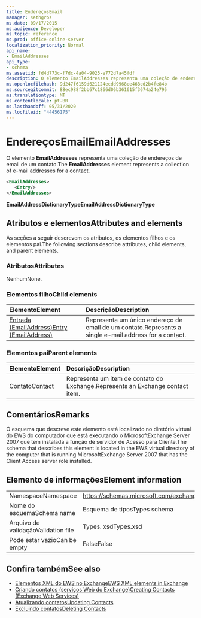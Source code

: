 ```yaml
---
title: EndereçosEmail
manager: sethgros
ms.date: 09/17/2015
ms.audience: Developer
ms.topic: reference
ms.prod: office-online-server
localization_priority: Normal
api_name:
- EmailAddresses
api_type:
- schema
ms.assetid: fd4d773c-f7dc-4a04-9025-e772d7a45fdf
description: O elemento EmailAddresses representa uma coleção de endereços de email de um contato.
ms.openlocfilehash: 9d247f6159d621124ecdd9968ee468ed2b4fe84b
ms.sourcegitcommit: 88ec988f2bb67c1866d06b361615f3674a24e795
ms.translationtype: MT
ms.contentlocale: pt-BR
ms.lasthandoff: 05/31/2020
ms.locfileid: "44456175"
---
```

# <a name="emailaddresses"></a><span data-ttu-id="c9c9a-103">EndereçosEmail</span><span class="sxs-lookup"><span data-stu-id="c9c9a-103">EmailAddresses</span></span>

<span data-ttu-id="c9c9a-104">O elemento **EmailAddresses** representa uma coleção de endereços de email de um contato.</span><span class="sxs-lookup"><span data-stu-id="c9c9a-104">The **EmailAddresses** element represents a collection of e-mail addresses for a contact.</span></span> 
  
```xml
<EmailAddresses>
   <Entry/>
</EmailAddresses>
```

 <span data-ttu-id="c9c9a-105">**EmailAddressDictionaryType**</span><span class="sxs-lookup"><span data-stu-id="c9c9a-105">**EmailAddressDictionaryType**</span></span>
## <a name="attributes-and-elements"></a><span data-ttu-id="c9c9a-106">Atributos e elementos</span><span class="sxs-lookup"><span data-stu-id="c9c9a-106">Attributes and elements</span></span>

<span data-ttu-id="c9c9a-107">As seções a seguir descrevem os atributos, os elementos filhos e os elementos pai.</span><span class="sxs-lookup"><span data-stu-id="c9c9a-107">The following sections describe attributes, child elements, and parent elements.</span></span>
  
### <a name="attributes"></a><span data-ttu-id="c9c9a-108">Atributos</span><span class="sxs-lookup"><span data-stu-id="c9c9a-108">Attributes</span></span>

<span data-ttu-id="c9c9a-109">Nenhum</span><span class="sxs-lookup"><span data-stu-id="c9c9a-109">None.</span></span>
  
### <a name="child-elements"></a><span data-ttu-id="c9c9a-110">Elementos filho</span><span class="sxs-lookup"><span data-stu-id="c9c9a-110">Child elements</span></span>

|<span data-ttu-id="c9c9a-111">**Elemento**</span><span class="sxs-lookup"><span data-stu-id="c9c9a-111">**Element**</span></span>|<span data-ttu-id="c9c9a-112">**Descrição**</span><span class="sxs-lookup"><span data-stu-id="c9c9a-112">**Description**</span></span>|
|:-----|:-----|
|[<span data-ttu-id="c9c9a-113">Entrada (EmailAddress)</span><span class="sxs-lookup"><span data-stu-id="c9c9a-113">Entry (EmailAddress)</span></span>](entry-emailaddress.md) <br/> |<span data-ttu-id="c9c9a-114">Representa um único endereço de email de um contato.</span><span class="sxs-lookup"><span data-stu-id="c9c9a-114">Represents a single e-mail address for a contact.</span></span>  <br/> |
   
### <a name="parent-elements"></a><span data-ttu-id="c9c9a-115">Elementos pai</span><span class="sxs-lookup"><span data-stu-id="c9c9a-115">Parent elements</span></span>

|<span data-ttu-id="c9c9a-116">**Elemento**</span><span class="sxs-lookup"><span data-stu-id="c9c9a-116">**Element**</span></span>|<span data-ttu-id="c9c9a-117">**Descrição**</span><span class="sxs-lookup"><span data-stu-id="c9c9a-117">**Description**</span></span>|
|:-----|:-----|
|[<span data-ttu-id="c9c9a-118">Contato</span><span class="sxs-lookup"><span data-stu-id="c9c9a-118">Contact</span></span>](contact.md) <br/> |<span data-ttu-id="c9c9a-119">Representa um item de contato do Exchange.</span><span class="sxs-lookup"><span data-stu-id="c9c9a-119">Represents an Exchange contact item.</span></span>  <br/> |
   
## <a name="remarks"></a><span data-ttu-id="c9c9a-120">Comentários</span><span class="sxs-lookup"><span data-stu-id="c9c9a-120">Remarks</span></span>

<span data-ttu-id="c9c9a-121">O esquema que descreve este elemento está localizado no diretório virtual do EWS do computador que está executando o MicrosoftExchange Server 2007 que tem instalada a função de servidor de Acesso para Cliente.</span><span class="sxs-lookup"><span data-stu-id="c9c9a-121">The schema that describes this element is located in the EWS virtual directory of the computer that is running MicrosoftExchange Server 2007 that has the Client Access server role installed.</span></span>
  
## <a name="element-information"></a><span data-ttu-id="c9c9a-122">Elemento de informações</span><span class="sxs-lookup"><span data-stu-id="c9c9a-122">Element information</span></span>

|||
|:-----|:-----|
|<span data-ttu-id="c9c9a-123">Namespace</span><span class="sxs-lookup"><span data-stu-id="c9c9a-123">Namespace</span></span>  <br/> |https://schemas.microsoft.com/exchange/services/2006/types  <br/> |
|<span data-ttu-id="c9c9a-124">Nome do esquema</span><span class="sxs-lookup"><span data-stu-id="c9c9a-124">Schema name</span></span>  <br/> |<span data-ttu-id="c9c9a-125">Esquema de tipos</span><span class="sxs-lookup"><span data-stu-id="c9c9a-125">Types schema</span></span>  <br/> |
|<span data-ttu-id="c9c9a-126">Arquivo de validação</span><span class="sxs-lookup"><span data-stu-id="c9c9a-126">Validation file</span></span>  <br/> |<span data-ttu-id="c9c9a-127">Types. xsd</span><span class="sxs-lookup"><span data-stu-id="c9c9a-127">Types.xsd</span></span>  <br/> |
|<span data-ttu-id="c9c9a-128">Pode estar vazio</span><span class="sxs-lookup"><span data-stu-id="c9c9a-128">Can be empty</span></span>  <br/> |<span data-ttu-id="c9c9a-129">False</span><span class="sxs-lookup"><span data-stu-id="c9c9a-129">False</span></span>  <br/> |
   
## <a name="see-also"></a><span data-ttu-id="c9c9a-130">Confira também</span><span class="sxs-lookup"><span data-stu-id="c9c9a-130">See also</span></span>

- [<span data-ttu-id="c9c9a-131">Elementos XML do EWS no Exchange</span><span class="sxs-lookup"><span data-stu-id="c9c9a-131">EWS XML elements in Exchange</span></span>](ews-xml-elements-in-exchange.md)
- [<span data-ttu-id="c9c9a-132">Criando contatos (serviços Web do Exchange)</span><span class="sxs-lookup"><span data-stu-id="c9c9a-132">Creating Contacts (Exchange Web Services)</span></span>](https://msdn.microsoft.com/library/4845917e-70d1-481c-bbd7-011ec6571789%28Office.15%29.aspx) 
- [<span data-ttu-id="c9c9a-133">Atualizando contatos</span><span class="sxs-lookup"><span data-stu-id="c9c9a-133">Updating Contacts</span></span>](https://msdn.microsoft.com/library/9a865953-b94a-4229-b632-2dee433314be%28Office.15%29.aspx) 
- [<span data-ttu-id="c9c9a-134">Excluindo contatos</span><span class="sxs-lookup"><span data-stu-id="c9c9a-134">Deleting Contacts</span></span>](https://msdn.microsoft.com/library/fcc3dc84-cd3e-455e-a1a7-ae6921c9b588%28Office.15%29.aspx)

